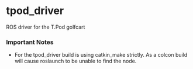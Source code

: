 # tpod_driver
ROS driver for the T.Pod golfcart

### Important Notes
* For the tpod_driver build is using catkin_make strictly. As a colcon build will cause roslaunch to be unable to find the node.
